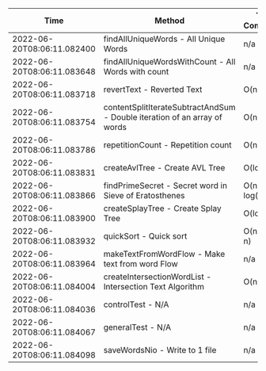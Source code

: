 | Time | Method | Time Complexity | Space Complexity | Repetitions | Java Duration | Kotlin Duration | Machine |
|---|---|---|---|---|---|---|---|
| 2022-06-20T08:06:11.082400 | findAllUniqueWords - All Unique Words | n/a | n/a | 10000 | 1817 | 5977 | Prototype |
| 2022-06-20T08:06:11.083648 | findAllUniqueWordsWithCount - All Words with count | n/a | n/a | 10000 | 1347 | 3877 | Prototype |
| 2022-06-20T08:06:11.083718 | revertText - Reverted Text | O(n) | O(1) | 10000 | 273 | 840 | Prototype |
| 2022-06-20T08:06:11.083754 | contentSplitIterateSubtractAndSum - Double iteration of an array of words | O(n^2) | O(1) | 10000 | 478 | 1915 | Prototype |
| 2022-06-20T08:06:11.083786 | repetitionCount - Repetition count | O(n^2) | O(n) | 10000 | 2490 | 1899 | Prototype |
| 2022-06-20T08:06:11.083831 | createAvlTree - Create AVL Tree | O(log n) | O(n) | 10000 | 266 | 787 | Prototype |
| 2022-06-20T08:06:11.083866 | findPrimeSecret - Secret word in Sieve of Eratosthenes | O(n * log(log n)) | O(n) | 10000 | 417 | 2049 | Prototype |
| 2022-06-20T08:06:11.083900 | createSplayTree - Create Splay Tree | O(log n) | O(n) | 10000 | 371 | 895 | Prototype |
| 2022-06-20T08:06:11.083932 | quickSort - Quick sort | O(n * log n) | O(log n) | 10000 | 1491 | 5621 | Prototype |
| 2022-06-20T08:06:11.083964 | makeTextFromWordFlow - Make text from word Flow | n/a | n/a | 10000 | 695 | 1047 | Prototype |
| 2022-06-20T08:06:11.084004 | createIntersectionWordList - Intersection Text Algorithm | O(n) | O(n) | 10000 | 347 | 910 | Prototype |
| 2022-06-20T08:06:11.084036 | controlTest - N/A | n/a | n/a | 10000 | 767 | 957 | Prototype |
| 2022-06-20T08:06:11.084067 | generalTest - N/A | n/a | n/a | 10000 | 203 | 382 | Prototype |
| 2022-06-20T08:06:11.084098 | saveWordsNio - Write to 1 file | n/a | n/a | 2 | 2055 | -1 | Prototype |
